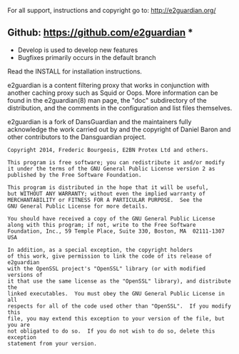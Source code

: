 For all support, instructions and copyright go to:
http://e2guardian.org/

## Github: https://github.com/e2guardian * 

*	Develop is used to develop new features
*	Bugfixes primarily occurs in the default branch 

Read the INSTALL for installation instructions.

e2guardian is a content filtering proxy that works in conjunction with another
caching proxy such as Squid or Oops. More information can be found in the
e2guardian(8) man page, the "doc" subdirectory of the distribution, and the
comments in the configuration and list files themselves.

e2guardian is a fork of DansGuardian and the maintainers fully acknowledge 
the work carried out by and the copyright of Daniel Baron and other 
contributors to the Dansguardian project.

    Copyright 2014, Frederic Bourgeois, E2BN Protex Ltd and others. 

    This program is free software; you can redistribute it and/or modify
    it under the terms of the GNU General Public License version 2 as
	published by the Free Software Foundation.

    This program is distributed in the hope that it will be useful,
    but WITHOUT ANY WARRANTY; without even the implied warranty of
    MERCHANTABILITY or FITNESS FOR A PARTICULAR PURPOSE.  See the
    GNU General Public License for more details.

    You should have received a copy of the GNU General Public License
    along with this program; if not, write to the Free Software
    Foundation, Inc., 59 Temple Place, Suite 330, Boston, MA  02111-1307  USA

    In addition, as a special exception, the copyright holders
    of this work, give permission to link the code of its release of e2guardian 
    with the OpenSSL project's "OpenSSL" library (or with modified versions of
    it that use the same license as the "OpenSSL" library), and distribute the
    linked executables.  You must obey the GNU General Public License in all
    respects for all of the code used other than "OpenSSL".  If you modify this
    file, you may extend this exception to your version of the file, but you are
    not obligated to do so.  If you do not wish to do so, delete this exception
    statement from your version.
